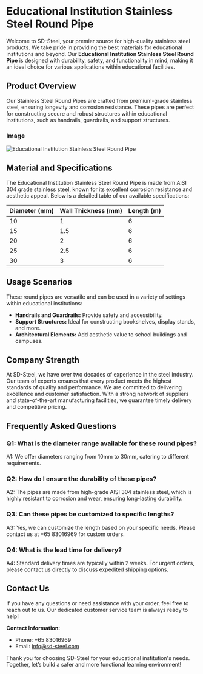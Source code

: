 # Educational Institution Stainless Steel Round Pipe

Welcome to SD-Steel, your premier source for high-quality stainless steel products. We take pride in providing the best materials for educational institutions and beyond. Our **Educational Institution Stainless Steel Round Pipe** is designed with durability, safety, and functionality in mind, making it an ideal choice for various applications within educational facilities.

## Product Overview

Our Stainless Steel Round Pipes are crafted from premium-grade stainless steel, ensuring longevity and corrosion resistance. These pipes are perfect for constructing secure and robust structures within educational institutions, such as handrails, guardrails, and support structures.

### Image
![Educational Institution Stainless Steel Round Pipe](https://github.com/user-attachments/assets/2567258e-e124-4816-932d-1809bd27ef0b)

## Material and Specifications

The Educational Institution Stainless Steel Round Pipe is made from AISI 304 grade stainless steel, known for its excellent corrosion resistance and aesthetic appeal. Below is a detailed table of our available specifications:

| Diameter (mm) | Wall Thickness (mm) | Length (m) |
|---------------|---------------------|------------|
| 10            | 1                   | 6          |
| 15            | 1.5                 | 6          |
| 20            | 2                   | 6          |
| 25            | 2.5                 | 6          |
| 30            | 3                   | 6          |

## Usage Scenarios

These round pipes are versatile and can be used in a variety of settings within educational institutions:

- **Handrails and Guardrails:** Provide safety and accessibility.
- **Support Structures:** Ideal for constructing bookshelves, display stands, and more.
- **Architectural Elements:** Add aesthetic value to school buildings and campuses.

## Company Strength

At SD-Steel, we have over two decades of experience in the steel industry. Our team of experts ensures that every product meets the highest standards of quality and performance. We are committed to delivering excellence and customer satisfaction. With a strong network of suppliers and state-of-the-art manufacturing facilities, we guarantee timely delivery and competitive pricing.

## Frequently Asked Questions

### Q1: What is the diameter range available for these round pipes?
A1: We offer diameters ranging from 10mm to 30mm, catering to different requirements.

### Q2: How do I ensure the durability of these pipes?
A2: The pipes are made from high-grade AISI 304 stainless steel, which is highly resistant to corrosion and wear, ensuring long-lasting durability.

### Q3: Can these pipes be customized to specific lengths?
A3: Yes, we can customize the length based on your specific needs. Please contact us at +65 83016969 for custom orders.

### Q4: What is the lead time for delivery?
A4: Standard delivery times are typically within 2 weeks. For urgent orders, please contact us directly to discuss expedited shipping options.

## Contact Us

If you have any questions or need assistance with your order, feel free to reach out to us. Our dedicated customer service team is always ready to help!

**Contact Information:**
- Phone: +65 83016969
- Email: info@sd-steel.com

Thank you for choosing SD-Steel for your educational institution's needs. Together, let’s build a safer and more functional learning environment!
